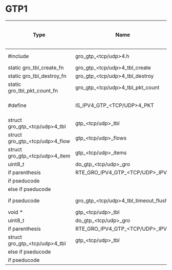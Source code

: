 # GTP1

| Type                           | Name                                 | Needs Initial Value | Reference                                             | Location | first line of similiar def/use |
|--------------------------------|--------------------------------------|---------------------|-------------------------------------------------------|----------|--------------------------------|
| #include                       | gro_gtp_<tcp/udp>4.h                 | No                  | rte_gro.c > gro_gtp_<tcp/udp>4.h                      | lib/gro/ | 11                             |
| static gro_tbl_create_fn       | gro_gtp_<tcp/udp>4_tbl_create        | No                  | rte_gro.c                                             | lib/gro/ | 23                             |
| static gro_tbl_destroy_fn      | gro_gtp_<tcp/udp>4_tbl_destroy       | No                  | rte_gro.c                                             | lib/gro/ | 26                             |
| static gro_tbl_pkt_count_fn    | gro_gtp_<tcp/udp>4_tbl_pkt_count     | No                  | rte_gro.c                                             | lib/gro/ | 31                             |
| #define                        | IS_IPV4_GTP_<TCP/UDP>4_PKT           | Yes                 | rte_gro.c > rte_gro.h > rte_mbuf.h > rte_mbuf_ptype.h | lib/gro/ | 37                             |
| struct gro_gtp_<tcp/udp>4_tbl  | gtp_<tcp/udp>_tbl                    | No                  | rte_gro.c > gro_gtp_<tcp/udp>4.h                      | lib/gro/ | 161                            |
| struct gro_gtp_<tcp/udp>4_flow | gtp_<tcp/udp>_flows                  | No                  | rte_gro.c > gro_gtp_<tcp/udp>4.h                      | lib/gro/ | 162                            |
| struct gro_gtp_<tcp/udp>4_item | gtp_<tcp/udp>_items                  | Yes                 | rte_gro.c > gro_gtp_<tcp/udp>4.h                      | lib/gro/ | 163                            |
| uint8_t                        | do_gtp_<tcp/udp>_gro                 | No                  | rte_gro.c                                             | lib/gro/ | 189                            |
| if parenthesis                 | RTE_GRO_IPV4_GTP_<TCP/UDP>_IPV4      | No                  | rte_gro.c > rte_gro.h                                 | lib/gro/ | 192                            |
| if pseducode                   |                                      | No                  | rte_gro.c                                             | lib/gro/ | 203                            |
| else if pseducode              |                                      | No                  | rte_gro.c                                             | lib/gro/ | 273                            |
| if pseducode                   | gro_gtp_<tcp/udp>4_tbl_timeout_flush | No                  | rte_gro.c > gro_gtp_<tcp/udp>4.h                      | lib/gro/ | 325                            |
| void *                         | gtp_<tcp/udp>_tbl                    | No                  | rte_gro.c                                             | lib/gro/ | 362                            |
| uint8_t                        | do_gtp_<tcp/udp>_gro                 | No                  | rte_gro.c                                             | lib/gro/ | 365                            |
| if parenthesis                 | RTE_GRO_IPV4_GTP_<TCP/UDP>_IPV4      | No                  | rte_gro.c > rte_gro.h                                 | lib/gro/ | 367                            |
| struct gro_gtp_<tcp/udp>4_tbl  | gtp_<tcp/udp>_tbl                    | No                  | rte_gro.c > gro_gtp_<tcp/udp>4.h                      | lib/gro/ | 373                            |
| else if pseducode              |                                      | No                  | rte_gro.c                                             | lib/gro/ | 392                            |
| if pseducode                   |                                      | No                  | rte_gro.c                                             | lib/gro/ | 440                            |




